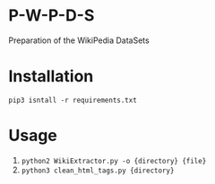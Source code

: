# P-W-P-D-S
Preparation of the WikiPedia DataSets
# Installation
`pip3 isntall -r requirements.txt`
# Usage
1. `python2 WikiExtractor.py -o {directory} {file}`
2. `python3 clean_html_tags.py {directory}`